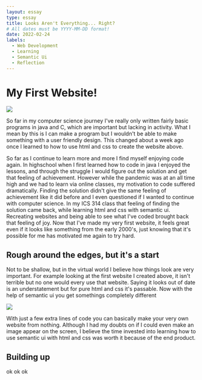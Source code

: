 ```yaml
---
layout: essay
type: essay
title: Looks Aren't Everything... Right?
# All dates must be YYYY-MM-DD format!
date: 2022-02-24
labels:
  - Web Development
  - Learning
  - Semantic Ui
  - Reflection
---
```


# My First Website!

<img class="ui large left floated image" src="https://cdn.discordapp.com/attachments/705556669534306324/946618655389659136/unknown.png">

So far in my computer science journey I've really only written fairly basic programs in java and C, which are important but lacking in activity. What I mean by this is I can make a program but I wouldn't be able to make something with a user friendly design. This changed about a week ago once I learned to how to use html and css to create the website above.

So far as I continue to learn more and more I find myself enjoying code again. In highschool when I first learned how to code in java I enjoyed the lessons, and through the struggle I would figure out the solution and get that feeling of achievement. However while the pandemic was at an all time high and we had to learn via online classes, my motivation to code suffered dramatically. Finding the solution didn't give the same feeling of achievement like it did before and I even questioned if I wanted to continue with computer science. In my ICS 314 class that feeling of finding the solution came back, while learning html and css with semantic ui. Recreating websites and being able to see what I've coded brought back that feeling of joy. Now that I've made my very first website, it feels great even if it looks like something from the early 2000's, just knowing that it's possible for me has motivated me again to try hard.

## Rough around the edges, but it's a start

Not to be shallow, but in the virtual world I believe how things look are very important. For example looking at the first website I created above, it isn't terrible but no one would every use that website. Saying it looks out of date is an understatement but for pure html and css it's passable. Now with the help of semantic ui you get somethings completely different

<img class="ui lerge right floated image" src="https://cdn.discordapp.com/attachments/705556669534306324/946618815758860288/unknown.png">

With just a few extra lines of code you can basically make your very own website from nothing. Although I had my doubts on if I could even make an image appear on the screen, I believe the time invested into learning how to use semantic ui with html and css was worth it because of the end product. 

## Building up

ok ok ok


